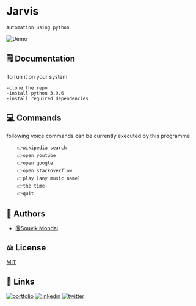 # Jarvis

    Automation using python

![Demo](https://github.com/souvikm2002/Jarvis/blob/master/Readme_files/glow.gif?raw=true)
## 🗒 Documentation 

To run it on your system 

    -clone the repo
    -install python 3.9.6
    -install required dependencies

    

  
## 💻 Commands

following voice commands can be currently executed by this programme

```
    👉wikipedia search
    👉open youtube
    👉open google
    👉open stackoverflow
    👉play [any music name]
    👉the time
    👉quit
```
    
## 🧑 Authors

- [@Souvik Mondal](https://github.com/souvikm2002)

  
## ⚖ License

[MIT](https://choosealicense.com/licenses/mit/)

  
## 🔗 Links
[![portfolio](https://img.shields.io/badge/my_portfolio-000?style=for-the-badge&logo=ko-fi&logoColor=white)](https://souvikm02.netlify.app/)
[![linkedin](https://img.shields.io/badge/linkedin-0A66C2?style=for-the-badge&logo=linkedin&logoColor=white)](https://www.linkedin.com/in/souvik-mondal-897a28205/)
[![twitter](https://img.shields.io/badge/twitter-1DA1F2?style=for-the-badge&logo=twitter&logoColor=white)](https://twitter.com/Souvikm02)
